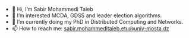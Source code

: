 - 👋 Hi, I’m Sabir Mohammedi Taieb
- 👀 I’m interested MCDA, GDSS and leader election algorithms.
- 🌱 I’m currently doing my PhD in Distributed Computing and Networks.
- 📫 How to reach me: sabir.mohammeditaieb.etu@univ-mosta.dz

<!---
Sabir97/Sabir97 is a ✨ special ✨ repository because its `README.md` (this file) appears on your GitHub profile.
You can click the Preview link to take a look at your changes.
--->

